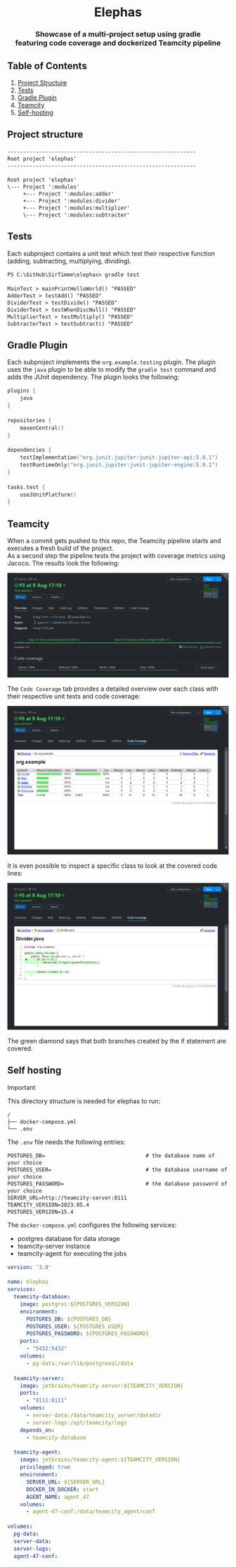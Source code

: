 <h1 align="center">Elephas</h1>

<h3 align="center">Showcase of a multi-project setup using gradle<br/>featuring code coverage and dockerized Teamcity pipeline</h3>

## Table of Contents
1. [Project Structure](#project-structure)
2. [Tests](#tests)
3. [Gradle Plugin](#gradle-plugin)
4. [Teamcity](#teamcity)
5. [Self-hosting](#self-hosting)

## Project structure

````
------------------------------------------------------------
Root project 'elephas'
------------------------------------------------------------

Root project 'elephas'
\--- Project ':modules'
     +--- Project ':modules:adder'
     +--- Project ':modules:divider'
     +--- Project ':modules:multiplier'
     \--- Project ':modules:subtracter'
````

## Tests

Each subproject contains a unit test which test their respective function (adding, subtracting, multiplying, dividing).

```shell
PS C:\GitHub\SirTimme\elephas> gradle test

MainTest > mainPrintHelloWorld() "PASSED"
AdderTest > testAdd() "PASSED"
DividerTest > testDivide() "PASSED"
DividerTest > testWhenDiscNull() "PASSED"
MultiplierTest > testMultiply() "PASSED"
SubtracterTest > testSubtract() "PASSED"
```

## Gradle Plugin

Each subproject implements the `org.example.testing` plugin. The plugin uses the `java` plugin to be able to modify the `gradle test` command and adds the JUnit dependency. The plugin looks the following:
```kt
plugins {
    java
}

repositories {
    mavenCentral()
}

dependencies {
    testImplementation("org.junit.jupiter:junit-jupiter-api:5.9.1")
    testRuntimeOnly("org.junit.jupiter:junit-jupiter-engine:5.9.1")
}

tasks.test {
    useJUnitPlatform()
}
```

## Teamcity

When a commit gets pushed to this repo, the Teamcity pipeline starts and executes a fresh build of the project.\
As a second step the pipeline tests the project with coverage metrics using Jacoco. The results look the following:

![teamcity-result-overview](src/main/resources/assets/teamcity-result.png)

The `Code Coverage` tab provides a detailed overview over each class with their respective unit tests and code coverage:

![teamcity-code-coverage-tab](src/main/resources/assets/teamcity-coverage-tab.png)

It is even possible to inspect a specific class to look at the covered code lines:

![teamcity-coverage-specific-class](src/main/resources/assets/teamcity-coverage-class.png)

The green diamond says that both branches created by the if statement are covered.

## Self hosting

> [!IMPORTANT]
> This directory structure is needed for elephas to run:
> ```
> /
> ├── docker-compose.yml
> └── .env
> ```

The `.env` file needs the following entries:

```
POSTGRES_DB=                                # the database name of your choice
POSTGRES_USER=                              # the database username of your choice
POSTGRES_PASSWORD=                          # the database password of your choice
SERVER_URL=http://teamcity-server:8111
TEAMCITY_VERSION=2023.05.4
POSTGRES_VERSION=15.4
```

The `docker-compose.yml` configures the following services:
- postgres database for data storage
- teamcity-server instance
- teamcity-agent for executing the jobs

```yaml
version: '3.8'

name: elephas
services:
  teamcity-database:
    image: postgres:${POSTGRES_VERSION}
    environment:
      POSTGRES_DB: ${POSTGRES_DB}
      POSTGRES_USER: ${POSTGRES_USER}
      POSTGRES_PASSWORD: ${POSTGRES_PASSWORD}
    ports:
      - "5432:5432"
    volumes:
      - pg-data:/var/lib/postgresql/data

  teamcity-server:
    image: jetbrains/teamcity-server:${TEAMCITY_VERSION}
    ports:
      - "8111:8111"
    volumes:
      - server-data:/data/teamcity_server/datadir
      - server-logs:/opt/teamcity/logs
    depends_on:
      - teamcity-database

  teamcity-agent:
    image: jetbrains/teamcity-agent:${TEAMCITY_VERSION}
    privileged: true
    environment:
      SERVER_URL: ${SERVER_URL}
      DOCKER_IN_DOCKER: start
      AGENT_NAME: agent_47
    volumes:
      - agent-47-conf:/data/teamcity_agent/conf

volumes:
  pg-data:
  server-data:
  server-logs:
  agent-47-conf:
```